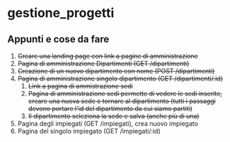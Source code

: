 # gestione_progetti

## Appunti e cose da fare

1. ~~Creare una landing page con link a pagine di amministrazione~~
2. ~~Pagina di amministrazione Dipartimenti (GET /dipartimenti)~~
3. ~~Creazione di un nuovo dipartimento con nome (POST /dipartimenti)~~
4. ~~Pagina di amministrazione singolo dipartimento (GET /dipartimenti/:id)~~
   1. ~~Link a pagina di ammistrazione sedi~~
   2. ~~Pagina di amministrazione sedi permette di vedere le sedi inserite, creare una nuova sede e tornare al dipartimento (tutti i passaggi devono portare l'id del dipartimento da cui siamo partiti)~~
   3. ~~Il dipartimento seleziona la sede e salva (anche più di una)~~
5. Pagina degli impiegati (GET /impiegati), crea nuovo impiegato
6. Pagina del singolo impiegato (GET /impiegati/:id)
